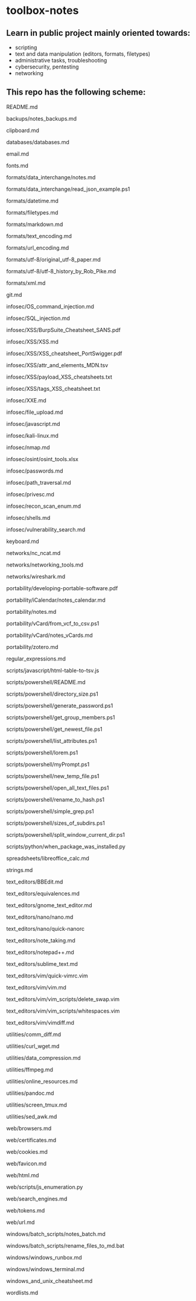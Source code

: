 # toolbox-notes

## Learn in public project mainly oriented towards:
- scripting
- text and data manipulation (editors, formats, filetypes)
- administrative tasks, troubleshooting
- cybersecurity, pentesting
- networking


## This repo has the following scheme:
 
README.md

backups/notes_backups.md

clipboard.md

databases/databases.md

email.md

fonts.md

formats/data_interchange/notes.md

formats/data_interchange/read_json_example.ps1

formats/datetime.md

formats/filetypes.md

formats/markdown.md

formats/text_encoding.md

formats/url_encoding.md

formats/utf-8/original_utf-8_paper.md

formats/utf-8/utf-8_history_by_Rob_Pike.md

formats/xml.md

git.md

infosec/OS_command_injection.md

infosec/SQL_injection.md

infosec/XSS/BurpSuite_Cheatsheet_SANS.pdf

infosec/XSS/XSS.md

infosec/XSS/XSS_cheatsheet_PortSwigger.pdf

infosec/XSS/attr_and_elements_MDN.tsv

infosec/XSS/payload_XSS_cheatsheets.txt

infosec/XSS/tags_XSS_cheatsheet.txt

infosec/XXE.md

infosec/file_upload.md

infosec/javascript.md

infosec/kali-linux.md

infosec/nmap.md

infosec/osint/osint_tools.xlsx

infosec/passwords.md

infosec/path_traversal.md

infosec/privesc.md

infosec/recon_scan_enum.md

infosec/shells.md

infosec/vulnerability_search.md

keyboard.md

networks/nc_ncat.md

networks/networking_tools.md

networks/wireshark.md

portability/developing-portable-software.pdf

portability/iCalendar/notes_calendar.md

portability/notes.md

portability/vCard/from_vcf_to_csv.ps1

portability/vCard/notes_vCards.md

portability/zotero.md

regular_expressions.md

scripts/javascript/html-table-to-tsv.js

scripts/powershell/README.md

scripts/powershell/directory_size.ps1

scripts/powershell/generate_password.ps1

scripts/powershell/get_group_members.ps1

scripts/powershell/get_newest_file.ps1

scripts/powershell/list_attributes.ps1

scripts/powershell/lorem.ps1

scripts/powershell/myPrompt.ps1

scripts/powershell/new_temp_file.ps1

scripts/powershell/open_all_text_files.ps1

scripts/powershell/rename_to_hash.ps1

scripts/powershell/simple_grep.ps1

scripts/powershell/sizes_of_subdirs.ps1

scripts/powershell/split_window_current_dir.ps1

scripts/python/when_package_was_installed.py

spreadsheets/libreoffice_calc.md

strings.md

text_editors/BBEdit.md

text_editors/equivalences.md

text_editors/gnome_text_editor.md

text_editors/nano/nano.md

text_editors/nano/quick-nanorc

text_editors/note_taking.md

text_editors/notepad++.md

text_editors/sublime_text.md

text_editors/vim/quick-vimrc.vim

text_editors/vim/vim.md

text_editors/vim/vim_scripts/delete_swap.vim

text_editors/vim/vim_scripts/whitespaces.vim

text_editors/vim/vimdiff.md

utilities/comm_diff.md

utilities/curl_wget.md

utilities/data_compression.md

utilities/ffmpeg.md

utilities/online_resources.md

utilities/pandoc.md

utilities/screen_tmux.md

utilities/sed_awk.md

web/browsers.md

web/certificates.md

web/cookies.md

web/favicon.md

web/html.md

web/scripts/js_enumeration.py

web/search_engines.md

web/tokens.md

web/url.md

windows/batch_scripts/notes_batch.md

windows/batch_scripts/rename_files_to_md.bat

windows/windows_runbox.md

windows/windows_terminal.md

windows_and_unix_cheatsheet.md

wordlists.md

